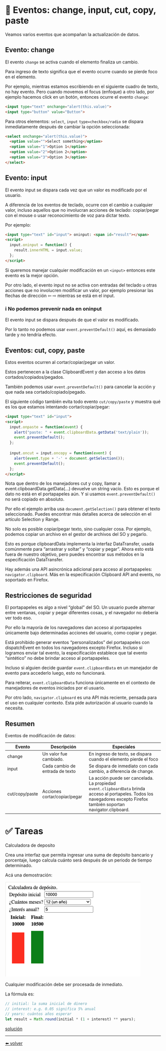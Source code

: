 # 📖 Eventos: change, input, cut, copy, paste

Veamos varios eventos que acompañan la actualización de datos.

## Evento: change

El evento `change` se activa cuando el elemento finaliza un cambio.

Para ingreso de texto significa que el evento ocurre cuando se pierde foco en el elemento.

Por ejemplo, mientras estamos escribiendo en el siguiente cuadro de texto, no hay evento. Pero cuando movemos el focus (enfoque) a otro lado, por ejemplo hacemos click en un botón, entonces ocurre el evento `change`:

````html
<input type="text" onchange="alert(this.value)">
<input type="button" value="Button">
````

Para otros elementos: `select`, `input` `type=checkbox/radio` se dispara inmediatamente después de cambiar la opción seleccionada:

````html
<select onchange="alert(this.value)">
  <option value="">Select something</option>
  <option value="1">Option 1</option>
  <option value="2">Option 2</option>
  <option value="3">Option 3</option>
</select>
````

## Evento: input

El evento input se dispara cada vez que un valor es modificado por el usuario.

A diferencia de los eventos de teclado, ocurre con el cambio a cualquier valor, incluso aquellos que no involucran acciones de teclado: copiar/pegar con el mouse o usar reconocimiento de voz para dictar texto.

Por ejemplo:

````html
<input type="text" id="input"> oninput: <span id="result"></span>
<script>
  input.oninput = function() {
    result.innerHTML = input.value;
  };
</script>
````

Si queremos manejar cualquier modificación en un `<input>` entonces este evento es la mejor opción.

Por otro lado, el evento input no se activa con entradas del teclado u otras acciones que no involucren modificar un valor, por ejemplo presionar las flechas de dirección ⇦ ⇨ mientras se está en el input.

### ℹ️ No podemos prevenir nada en oninput
El evento input se dispara después de que el valor es modificado.

Por lo tanto no podemos usar `event.preventDefault()` aquí, es demasiado tarde y no tendría efecto.

## Eventos: cut, copy, paste

Estos eventos ocurren al cortar/copiar/pegar un valor.

Estos pertenecen a la clase ClipboardEvent y dan acceso a los datos cortados/copiados/pegados.

También podemos usar `event.preventDefault()` para cancelar la acción y que nada sea cortado/copiado/pegado.

El siguiente código también evita todo evento `cut/copy/paste` y muestra qué es los que estamos intentando cortar/copiar/pegar:

````html
<input type="text" id="input">
<script>
  input.onpaste = function(event) {
    alert("paste: " + event.clipboardData.getData('text/plain'));
    event.preventDefault();
  };

  input.oncut = input.oncopy = function(event) {
    alert(event.type + '-' + document.getSelection());
    event.preventDefault();
  };
</script>
````

Nota que dentro de los manejadores cut y copy, llamar a event.clipboardData.getData(...) devuelve un string vacío. Esto es porque el dato no está en el portapapeles aún. Y si usamos `event.preventDefault()` no será copiado en absoluto.

Por ello el ejemplo arriba usa `document.getSelection()` para obtener el texto seleccionado. Puedes encontrar más detalles acerca de selección en el artículo Selection y Range.

No solo es posible copiar/pegar texto, sino cualquier cosa. Por ejemplo, podemos copiar un archivo en el gestor de archivos del SO y pegarlo.

Esto es porque clipboardData implementa la interfaz DataTransfer, usada comúnmente para “arrastrar y soltar” y “copiar y pegar”. Ahora esto está fuera de nuestro objetivo, pero puedes encontrar sus métodos en la especificación DataTransfer.

Hay además una API asincrónica adicional para acceso al portapapeles: `navigator.clipboard`. Más en la especificación Clipboard API and events, no soportado en Firefox.

## Restricciones de seguridad

El portapapeles es algo a nivel “global” del SO. Un usuario puede alternar entre ventanas, copiar y pegar diferentes cosas, y el navegador no debería ver todo eso.

Por ello la mayoría de los navegadores dan acceso al portapapeles únicamente bajo determinadas acciones del usuario, como copiar y pegar.

Está prohibido generar eventos “personalizados” del portapapeles con dispatchEvent en todos los navegadores excepto Firefox. Incluso si logramos enviar tal evento, la especificación establece que tal evento “sintético” no debe brindar acceso al portapapeles.

Incluso si alguien decide guardar `event.clipboardData` en un manejador de evento para accederlo luego, esto no funcionará.

Para reiterar, `event.clipboardData` funciona únicamente en el contexto de manejadores de eventos iniciados por el usuario.

Por otro lado, `navigator.clipboard` es una API más reciente, pensada para el uso en cualquier contexto. Esta pide autorización al usuario cuando la necesita.

## Resumen

Eventos de modificación de datos:

| Evento        | Descripción           | Especiales                    |
|---------------|-----------------------|-------------------------------|
|change         | Un valor fue cambiado.|	En ingreso de texto, se dispara cuando el elemento pierde el foco |
|input          |	Cada cambio de entrada de texto |	Se dispara de inmediato con cada cambio, a diferencia de change.  |
|cut/copy/paste |	Acciones cortar/copiar/pegar    |	La acción puede ser cancelada. La propiedad `event.clipboardData` brinda acceso al portapeles. Todos los navegadores excepto Firefox también soportan navigator.clipboard.  |

# ✅ Tareas

Calculadora de deposito

Crea una interfaz que permita ingresar una suma de depósito bancario y porcentaje, luego calcula cuánto será después de un periodo de tiempo determinado.

Acá una demostración:

![image_01](https://github.com/VictorHugoAguilar/javascript-interview-questions-explained/blob/main/theory-forms-controls/events-change-input/img/events-change-input_image_01.png?raw=true)

Cualquier modificación debe ser procesada de inmediato.

La fórmula es:

````js
// initial: la suma inicial de dinero
// interest: e.g. 0.05 significa 5% anual
// years: cuántos años esperar
let result = Math.round(initial * (1 + interest) ** years);
````

[solución](https://github.com/VictorHugoAguilar/javascript-interview-questions-explained/blob/main/theory-forms-controls/events-change-input/solutions/calculadora-de-deposito.md)

---
[⬅️ volver](https://github.com/VictorHugoAguilar/javascript-interview-questions-explained/blob/main/theory-forms-controls/readme.md)
